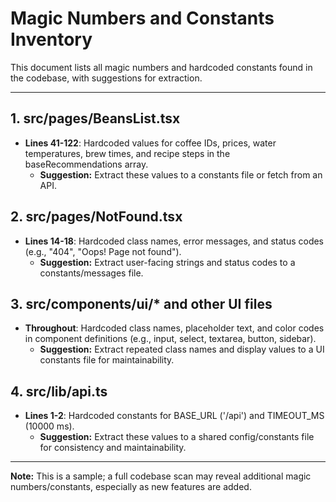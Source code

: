 # Magic Numbers and Constants Inventory

This document lists all magic numbers and hardcoded constants found in the codebase, with suggestions for extraction.

---

## 1. src/pages/BeansList.tsx
- **Lines 41-122**: Hardcoded values for coffee IDs, prices, water temperatures, brew times, and recipe steps in the baseRecommendations array.
  - **Suggestion:** Extract these values to a constants file or fetch from an API.

## 2. src/pages/NotFound.tsx
- **Lines 14-18**: Hardcoded class names, error messages, and status codes (e.g., "404", "Oops! Page not found").
  - **Suggestion:** Extract user-facing strings and status codes to a constants/messages file.

## 3. src/components/ui/* and other UI files
- **Throughout**: Hardcoded class names, placeholder text, and color codes in component definitions (e.g., input, select, textarea, button, sidebar).
  - **Suggestion:** Extract repeated class names and display values to a UI constants file for maintainability.

## 4. src/lib/api.ts
- **Lines 1-2**: Hardcoded constants for BASE_URL ('/api') and TIMEOUT_MS (10000 ms).
  - **Suggestion:** Extract these values to a shared config/constants file for consistency and maintainability.

---

**Note:** This is a sample; a full codebase scan may reveal additional magic numbers/constants, especially as new features are added. 